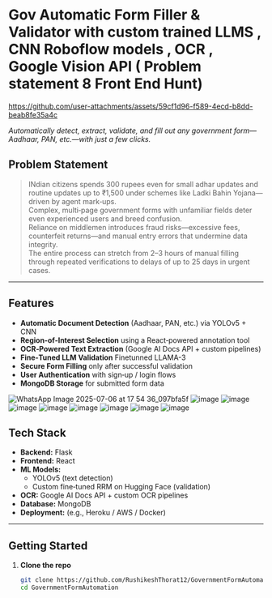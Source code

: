 # Gov  Automatic Form Filler & Validator with custom trained LLMS , CNN Roboflow models , OCR , Google Vision API ( Problem statement 8 Front End Hunt)


https://github.com/user-attachments/assets/59cf1d96-f589-4ecd-b8dd-beab8fe35a4c



*Automatically detect, extract, validate, and fill out any government form—Aadhaar, PAN, etc.—with just a few clicks.*

## Problem Statement
> INdian citizens spends 300 rupees even for  small adhar updates and routine updates  up to ₹1,500 under schemes like Ladki Bahin Yojana—driven by agent mark‑ups.  
> Complex, multi‑page government forms with unfamiliar fields deter even experienced users and breed confusion.  
> Reliance on middlemen introduces fraud risks—excessive fees, counterfeit returns—and manual entry errors that undermine data integrity.  
> The entire process can stretch from 2–3 hours of manual filling through repeated verifications to delays of up to 25 days in urgent cases.

---

## Features
- **Automatic Document Detection** (Aadhaar, PAN, etc.) via YOLOv5 + CNN  
- **Region‑of‑Interest Selection** using a React‑powered annotation tool  
- **OCR‑Powered Text Extraction** (Google AI Docs API + custom pipelines)  
- **Fine‑Tuned LLM  Validation** Finetunned LLAMA-3 
- **Secure Form Filling** only after successful validation  
- **User Authentication** with sign‑up / login flows  
- **MongoDB Storage** for submitted form data  


![WhatsApp Image 2025-07-06 at 17 54 36_097bfa5f](https://github.com/user-attachments/assets/ba1ce500-6597-454a-b698-c9770d315606)
![image](https://github.com/user-attachments/assets/96c0e172-88b1-4dc8-a143-bebd78c9b11c)
![image](https://github.com/user-attachments/assets/8f1062e4-3186-4690-8021-72270e80dc53)
![image](https://github.com/user-attachments/assets/3614f301-9906-4b04-88d4-85067f881f7e)
![image](https://github.com/user-attachments/assets/3402a584-0afe-48f3-8e63-8f94d7a98f92)
![image](https://github.com/user-attachments/assets/fa861678-9490-4e5a-9d6e-22afd9f75040)
![image](https://github.com/user-attachments/assets/0e1a2ee7-68b8-406b-ae7c-da3c5fd14620)
![image](https://github.com/user-attachments/assets/84234417-9868-4081-8266-4e5bcbe54644)
![image](https://github.com/user-attachments/assets/5670e325-062c-4e7a-b7b8-a4e83dee7f3c)







## Tech Stack
- **Backend:** Flask  
- **Frontend:** React  
- **ML Models:**  
  - YOLOv5 (text detection)  
  - Custom fine‑tuned RRM on Hugging Face (validation)  
- **OCR:** Google AI Docs API + custom OCR pipelines  
- **Database:** MongoDB  
- **Deployment:** (e.g., Heroku / AWS / Docker)

---

## Getting Started

1. **Clone the repo**  
   ```bash
   git clone https://github.com/RushikeshThorat12/GovernmentFormAutomation.git
   cd GovernmentFormAutomation
